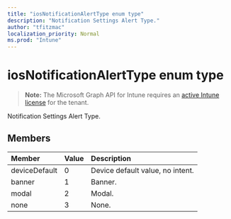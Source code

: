 ```yaml
---
title: "iosNotificationAlertType enum type"
description: "Notification Settings Alert Type."
author: "tfitzmac"
localization_priority: Normal
ms.prod: "Intune"
---
```


# iosNotificationAlertType enum type

> **Note:** The Microsoft Graph API for Intune requires an [active Intune license](https://go.microsoft.com/fwlink/?linkid=839381) for the tenant.

Notification Settings Alert Type.

## Members
|Member|Value|Description|
|:---|:---|:---|
|deviceDefault|0|Device default value, no intent.|
|banner|1|Banner.|
|modal|2|Modal.|
|none|3|None.|



